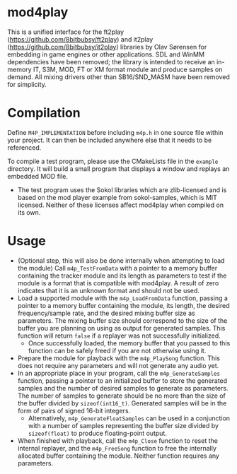 # mod4play
This is a unified interface for the ft2play (https://github.com/8bitbubsy/ft2play) and it2play (https://github.com/8bitbubsy/it2play) libraries by Olav Sørensen for embedding in game engines or other applications.
SDL and WinMM dependencies have been removed;
the library is intended to receive an in-memory IT, S3M, MOD, FT or XM format module and produce samples on demand. All mixing drivers other than SB16/SND_MASM have been removed for simplicity.

# Compilation
Define `M4P_IMPLEMENTATION` before including `m4p.h` in one source file within your project. It can then be included anywhere else that it needs to be referenced.

To compile a test program, please use the CMakeLists file in the `example` directory. It will build a small program that displays a window and replays an embedded MOD file.
  - The test program uses the Sokol libraries which are zlib-licensed and is based on the mod player example from sokol-samples, which is MIT licensed. Neither of these licenses affect mod4play when compiled on its own.

# Usage
- (Optional step, this will also be done internally when attempting to load the module) Call `m4p_TestFromData` with a pointer to a memory buffer containing the tracker module and its length as parameters to test if the module is a format that is compatible with mod4play. A result of zero indicates that it is an unknown format and should not be used.
- Load a supported module with the `m4p_LoadFromData` function, passing a pointer to a memory buffer containing the module, its length, the desired frequency/sample rate, and the desired mixing buffer size as parameters. The mixing buffer size should correspond to the size of the buffer you are planning on using as output for generated samples. This function will return `false` if a replayer was not successfully initialized.
  - Once successfully loaded, the memory buffer that you passed to this function can be safely freed if you are not otherwise using it.
- Prepare the module for playback with the `m4p_PlaySong` function. This does not require any parameters and will not generate any audio yet.
- In an appropriate place in your program, call the `m4p_GenerateSamples` function, passing a pointer to an initialized buffer to store the generated samples and the number of desired samples to generate as parameters. The number of samples to generate should be no more than the size of the buffer divided by `sizeof(int16_t)`. Generated samples will be in the form of pairs of signed 16-bit integers.
  - Alternatively, `m4p_GenerateFloatSamples` can be used in a conjunction with a number of samples representing the buffer size divided by `sizeof(float)` to produce floating-point output.
- When finished with playback, call the `m4p_Close` function to reset the internal replayer, and the `m4p_FreeSong` function to free the internally allocated buffer containing the module. Neither function requires any parameters.
